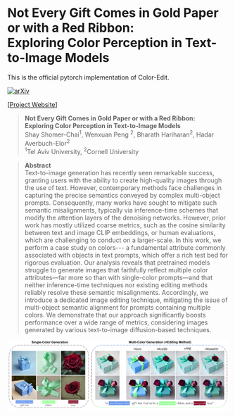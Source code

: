 # Not Every Gift Comes in Gold Paper or with a Red Ribbon: <br> Exploring Color Perception in Text-to-Image Models

This is the official pytorch implementation of Color-Edit.

[![arXiv](https://img.shields.io/badge/arXiv-2508.19791-b31b1b.svg)](https://arxiv.org/abs/2508.19791)
<!-- ![Generic badge](https://img.shields.io/badge/conf-ICCV2023-purple.svg) -->

[[Project Website](https://tau-vailab.github.io/color-edit/)]

> **Not Every Gift Comes in Gold Paper or with a Red Ribbon:<br>
Exploring Color Perception in Text-to-Image Models**<br>
> Shay Shomer-Chai<sup>1</sup>, Wenxuan Peng <sup>2</sup>, Bharath Hariharan<sup>2</sup>, Hadar Averbuch-Elor<sup>2</sup><br>
> <sup>1</sup>Tel Aviv University, <sup>2</sup>Cornell University

>**Abstract** <br>
>                Text-to-image generation has recently seen remarkable success, 
                granting users with the ability to create high-quality images through 
                the use of text. However, contemporary methods face challenges in capturing 
                the precise semantics conveyed by complex multi-object prompts. Consequently, 
                many works have sought to mitigate such semantic misalignments, typically via 
                inference-time schemes that modify the attention layers of the denoising networks. 
                However, prior work has mostly utilized coarse metrics, such as the cosine similarity 
                between text and image CLIP embeddings, or human evaluations, which are challenging 
                to conduct on a larger-scale. In this work, we perform a case study on colors---
                a fundamental attribute commonly associated with objects in text prompts, which 
                offer a rich test bed for rigorous evaluation. Our analysis reveals that 
                pretrained models struggle to generate images that faithfully reflect multiple 
                color attributes—far more so than with single-color prompts—and that neither 
                inference-time techniques nor existing editing methods reliably resolve these 
                semantic misalignments.  Accordingly, we introduce a dedicated image editing 
                technique, mitigating the issue of multi-object semantic alignment for prompts 
                containing multiple colors. We demonstrate that our approach significantly 
                boosts performance over a wide range of metrics, considering images generated 
                by various text-to-image diffusion-based techniques.

![Graph](images/teaser_july17.png "Flow:")
</br>

